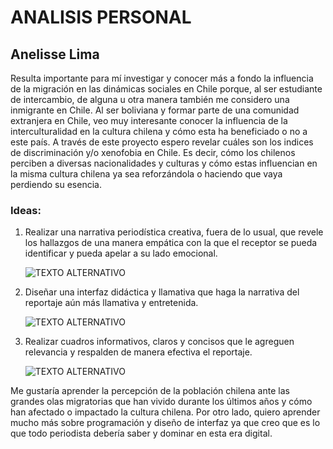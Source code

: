 # ANALISIS PERSONAL

## Anelisse Lima

Resulta importante para mí investigar y conocer más a fondo la influencia de la migración en las dinámicas sociales en Chile porque, al ser estudiante de intercambio, de alguna u otra manera también me considero una inmigrante en Chile. Al ser boliviana y formar parte de una comunidad extranjera en Chile, veo muy interesante conocer la influencia de la interculturalidad en la cultura chilena y cómo esta ha beneficiado o no a este país. 
A través de este proyecto espero revelar cuáles son los indices de discriminación y/o xenofobia en Chile. Es decir, cómo los chilenos perciben a diversas nacionalidades y culturas y cómo estas influencian en la misma cultura chilena ya sea reforzándola o haciendo que vaya perdiendo su esencia. 

### Ideas: 

1. Realizar una narrativa periodística creativa, fuera de lo usual, que revele los hallazgos de una manera empática con la que el receptor se pueda identificar y pueda apelar a su lado emocional. 

    ![TEXTO ALTERNATIVO](https://tn.com.ar/resizer/-k3JQk_vS2tKayWIad7soxgDr58=/767x0/smart/filters:format(webp)/cloudfront-us-east-1.images.arcpublishing.com/artear/KZGBDMNXMQJ34VI63CPJRYX2QI.jpg) 

2. Diseñar una interfaz didáctica y llamativa que haga la narrativa del reportaje aún más llamativa y entretenida.

   ![TEXTO ALTERNATIVO](https://www.eventoplus.com/wp-content/uploads/eventoplus/imgsxml/galerias/articulos/3517/big-creatividadeventos366.jpg) 

3. Realizar cuadros informativos, claros y concisos que le agreguen relevancia y respalden de manera efectiva el reportaje.

   ![TEXTO ALTERNATIVO](https://www.esan.edu.pe/images/blog/2018/12/14/1500x844-creatividad-empresa.jpg)

Me gustaría aprender la percepción de la población chilena ante las grandes olas migratorias que han vivido durante los últimos años y cómo han afectado o impactado la cultura chilena. Por otro lado, quiero aprender mucho más sobre programación y diseño de interfaz ya que creo que es lo que todo periodista debería saber y dominar en esta era digital.

